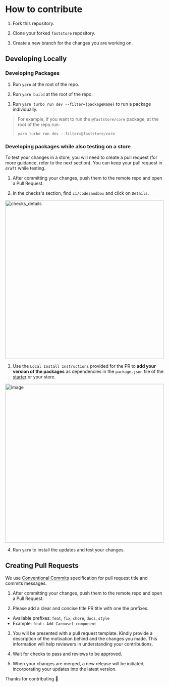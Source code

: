 # How to contribute

1. Fork this repository.

2. Clone your forked `faststore` repository.

3. Create a new branch for the changes you are working on.

## Developing Locally

### Developing Packages

1. Run `yarn` at the root of the repo.

2. Run `yarn build` at the root of the repo.

3. Run `yarn turbo run dev --filter={packageName}` to run a package individually.

> For example, if you want to run the `@faststore/core` package, at the root of the repo run:
>
> `yarn turbo run dev --filter=@faststore/core`

### Developing packages while also testing on a store

To test your changes in a store, you will need to create a pull request (for more guidance, refer to the next section). You can keep your pull request in `draft` while testing.

1. After committing your changes, push them to the remote repo and open a Pull Request.

2. In the checks's section, find `ci/codesandbox` and click on `Details`.

<img width="502" alt="checks_details" src="https://vtexhelp.vtexassets.com/assets/docs/src/dropdown-menu-example___338a9acd1892074ba750ada043ab92b4.png"></img>

3. Use the `Local Install Instructions` provided for the PR to **add your version of the packages** as dependencies in the `package.json` file of the [starter](https://github.com/vtex-sites/starter.store) or your store.

<img width="502" alt="image" src="https://github.com/vtex/faststore/assets/3356699/8d25cc15-1463-4f6b-9c57-7c8ecddbc22f"></img>

4. Run `yarn` to install the updates and test your changes.

## Creating Pull Requests

We use [Conventional Commits](https://www.conventionalcommits.org/en/v1.0.0/) specification for pull request title and commits messages.

1. After committing your changes, push them to the remote repo and open a Pull Request.

2. Please add a clear and concise title PR title with one the prefixes.

- Available prefixes: `feat`, `fix`, `chore`, `docs`, `style`
- Example: `feat: Add Carousel component`

3. You will be presented with a pull request template. Kindly provide a description of the motivation behind and the changes you made. This information will help reviewers in understanding your contributions.

4. Wait for checks to pass and reviews to be approved.

5. When your changes are merged, a new release will be initiated, incorporating your updates into the latest version.

Thanks for contributing 🎉
